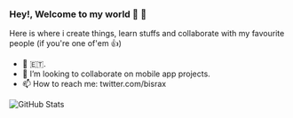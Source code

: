 ### Hey!, Welcome to my world 👋 🤗

Here is where i create things, learn stuffs and collaborate with my favourite people (if you're one of'em 👍)    

- 🔭 🇪🇹.
-  👯 I’m looking to collaborate on mobile app projects. 
-  📫 How to reach me: twitter.com/bisrax

![GitHub Stats](https://github-readme-stats.vercel.app/api?username=bisrax&theme=radical)
